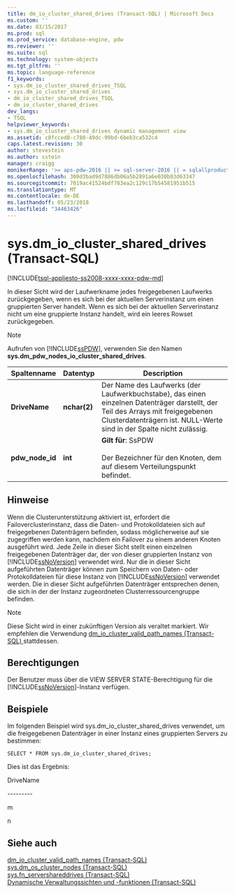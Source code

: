 ```yaml
---
title: dm_io_cluster_shared_drives (Transact-SQL) | Microsoft Docs
ms.custom: ''
ms.date: 03/15/2017
ms.prod: sql
ms.prod_service: database-engine, pdw
ms.reviewer: ''
ms.suite: sql
ms.technology: system-objects
ms.tgt_pltfrm: ''
ms.topic: language-reference
f1_keywords:
- sys.dm_io_cluster_shared_drives_TSQL
- sys.dm_io_cluster_shared_drives
- dm_io_cluster_shared_drives_TSQL
- dm_io_cluster_shared_drives
dev_langs:
- TSQL
helpviewer_keywords:
- sys.dm_io_cluster_shared_drives dynamic management view
ms.assetid: c8fcced8-c780-49dc-99bd-6beb3ca532c4
caps.latest.revision: 30
author: stevestein
ms.author: sstein
manager: craigg
monikerRange: '>= aps-pdw-2016 || >= sql-server-2016 || = sqlallproducts-allversions'
ms.openlocfilehash: 300d3bad9d7886db06a5b2891a6e030b03d63347
ms.sourcegitcommit: 7019ac41524bdf783ea2c129c17b54581951b515
ms.translationtype: MT
ms.contentlocale: de-DE
ms.lasthandoff: 05/23/2018
ms.locfileid: "34463426"
---
```

# <a name="sysdmioclustershareddrives-transact-sql"></a>sys.dm_io_cluster_shared_drives (Transact-SQL)
[!INCLUDE[tsql-appliesto-ss2008-xxxx-xxxx-pdw-md](../../includes/tsql-appliesto-ss2008-xxxx-xxxx-pdw-md.md)]

  In dieser Sicht wird der Laufwerkname jedes freigegebenen Laufwerks zurückgegeben, wenn es sich bei der aktuellen Serverinstanz um einen gruppierten Server handelt. Wenn es sich bei der aktuellen Serverinstanz nicht um eine gruppierte Instanz handelt, wird ein leeres Rowset zurückgegeben.  
  
> [!NOTE]  
>  Aufrufen von [!INCLUDE[ssPDW](../../includes/sspdw-md.md)], verwenden Sie den Namen **sys.dm_pdw_nodes_io_cluster_shared_drives**.  
  
|Spaltenname|Datentyp|Description|  
|-----------------|---------------|-----------------|  
|**DriveName**|**nchar(2)**|Der Name des Laufwerks (der Laufwerkbuchstabe), das einen einzelnen Datenträger darstellt, der Teil des Arrays mit freigegebenen Clusterdatenträgern ist. NULL-Werte sind in der Spalte nicht zulässig.|  
|**pdw_node_id**|**int**|**Gilt für**: SsPDW<br /><br /> Der Bezeichner für den Knoten, dem auf diesem Verteilungspunkt befindet.|  
  
## <a name="remarks"></a>Hinweise  
 Wenn die Clusterunterstützung aktiviert ist, erfordert die Failoverclusterinstanz, dass die Daten- und Protokolldateien sich auf freigegebenen Datenträgern befinden, sodass möglicherweise auf sie zugegriffen werden kann, nachdem ein Failover zu einem anderen Knoten ausgeführt wird. Jede Zeile in dieser Sicht stellt einen einzelnen freigegebenen Datenträger dar, der von dieser gruppierten Instanz von [!INCLUDE[ssNoVersion](../../includes/ssnoversion-md.md)] verwendet wird. Nur die in dieser Sicht aufgeführten Datenträger können zum Speichern von Daten- oder Protokolldateien für diese Instanz von [!INCLUDE[ssNoVersion](../../includes/ssnoversion-md.md)] verwendet werden. Die in dieser Sicht aufgeführten Datenträger entsprechen denen, die sich in der der Instanz zugeordneten Clusterressourcengruppe befinden.  
  
> [!NOTE]  
>  Diese Sicht wird in einer zukünftigen Version als veraltet markiert. Wir empfehlen die Verwendung [dm_io_cluster_valid_path_names &#40;Transact-SQL&#41; ](../../relational-databases/system-dynamic-management-views/sys-dm-io-cluster-valid-path-names-transact-sql.md) stattdessen.  
  
## <a name="permissions"></a>Berechtigungen  
 Der Benutzer muss über die VIEW SERVER STATE-Berechtigung für die [!INCLUDE[ssNoVersion](../../includes/ssnoversion-md.md)]-Instanz verfügen.  
  
## <a name="examples"></a>Beispiele  
 Im folgenden Beispiel wird sys.dm_io_cluster_shared_drives verwendet, um die freigegebenen Datenträger in einer Instanz eines gruppierten Servers zu bestimmen:  
  
```  
SELECT * FROM sys.dm_io_cluster_shared_drives;  
```  
  
 Dies ist das Ergebnis:  
  
 DriveName  
  
 --------\-  
  
 m  
  
 n  
  
## <a name="see-also"></a>Siehe auch  
 [dm_io_cluster_valid_path_names &#40;Transact-SQL&#41;](../../relational-databases/system-dynamic-management-views/sys-dm-io-cluster-valid-path-names-transact-sql.md)   
 [sys.dm_os_cluster_nodes &#40;Transact-SQL&#41;](../../relational-databases/system-dynamic-management-views/sys-dm-os-cluster-nodes-transact-sql.md)   
 [sys.fn_servershareddrives &#40;Transact-SQL&#41;](../../relational-databases/system-functions/sys-fn-servershareddrives-transact-sql.md)   
 [Dynamische Verwaltungssichten und -funktionen &#40;Transact-SQL&#41;](~/relational-databases/system-dynamic-management-views/system-dynamic-management-views.md)  
  
  
